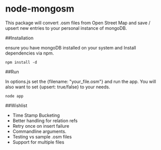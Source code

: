node-mongosm
============

This package will convert .osm files from Open Street Map and save / upsert new entries to your personal instance of mongoDB.

##Installation

ensure you have mongoDB installed on your system and Install dependencies via npm.

```
npm install -d
```

##Run

In options.js set the {filename: "your_file.osm"} and run the app.
You will also want to set {upsert: true/false} to your needs.

```
node app
```

##Wishlist

- Time Stamp Bucketing
- Better handling for relation refs
- Retry once on insert failure
- Commandline arguments.
- Testing vs sample .osm files
- Support for multiple files
